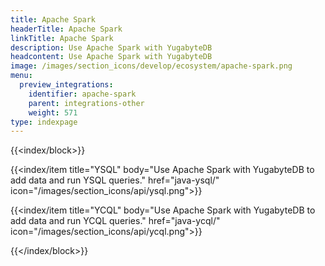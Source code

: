 ```yaml
---
title: Apache Spark
headerTitle: Apache Spark
linkTitle: Apache Spark
description: Use Apache Spark with YugabyteDB
headcontent: Use Apache Spark with YugabyteDB
image: /images/section_icons/develop/ecosystem/apache-spark.png
menu:
  preview_integrations:
    identifier: apache-spark
    parent: integrations-other
    weight: 571
type: indexpage
---
```


{{<index/block>}}

  {{<index/item
    title="YSQL"
    body="Use Apache Spark with YugabyteDB to add data and run YSQL queries."
    href="java-ysql/"
    icon="/images/section_icons/api/ysql.png">}}

  {{<index/item
    title="YCQL"
    body="Use Apache Spark with YugabyteDB to add data and run YCQL queries."
    href="java-ycql/"
    icon="/images/section_icons/api/ycql.png">}}

{{</index/block>}}

